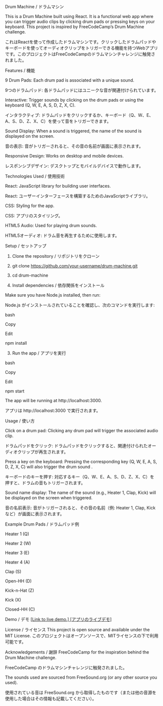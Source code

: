 Drum Machine / ドラムマシン

This is a Drum Machine built using React. It is a functional web app where you can trigger audio clips by clicking drum pads or pressing keys on your keyboard. This project is inspired by FreeCodeCamp’s Drum Machine challenge.


これはReactを使って作成したドラムマシンです。クリックしたドラムパッドやキーボードを使ってオーディオクリップをトリガーできる機能を持つWebアプリです。このプロジェクトはFreeCodeCampのドラムマシンチャレンジに触発されました。


Features / 機能

9 Drum Pads: Each drum pad is associated with a unique sound.


9つのドラムパッド: 各ドラムパッドにはユニークな音が関連付けられています。


Interactive: Trigger sounds by clicking on the drum pads or using the keyboard (Q, W, E, A, S, D, Z, X, C).

インタラクティブ: ドラムパッドをクリックするか、キーボード（Q、W、E、A、S、D、Z、X、C）を使って音をトリガーできます。


Sound Display: When a sound is triggered, the name of the sound is displayed on the screen.

音の表示: 音がトリガーされると、その音の名前が画面に表示されます。


Responsive Design: Works on desktop and mobile devices.

レスポンシブデザイン: デスクトップとモバイルデバイスで動作します。


Technologies Used / 使用技術

React: JavaScript library for building user interfaces.

React: ユーザーインターフェースを構築するためのJavaScriptライブラリ。


CSS: Styling for the app.

CSS: アプリのスタイリング。


HTML5 Audio: Used for playing drum sounds.

HTML5オーディオ: ドラム音を再生するために使用します。


Setup / セットアップ

1. Clone the repository / リポジトリをクローン
3. git clone https://github.com/your-username/drum-machine.git
4. cd drum-machine

2. Install dependencies / 依存関係をインストール
   
Make sure you have Node.js installed, then run:

Node.js がインストールされていることを確認し、次のコマンドを実行します:

bash

Copy

Edit

npm install


3. Run the app / アプリを実行

   
bash

Copy

Edit

npm start


The app will be running at http://localhost:3000.

アプリは http://localhost:3000 で実行されます。


Usage / 使い方

Click on a drum pad: Clicking any drum pad will trigger the associated audio clip.


ドラムパッドをクリック: ドラムパッドをクリックすると、関連付けられたオーディオクリップが再生されます。


Press a key on the keyboard: Pressing the corresponding key (Q, W, E, A, S, D, Z, X, C) will also trigger the drum sound
.

キーボードのキーを押す: 対応するキー（Q、W、E、A、S、D、Z、X、C）を押すと、ドラムの音もトリガーされます。


Sound name display: The name of the sound (e.g., Heater 1, Clap, Kick) will be displayed on the screen when triggered.


音の名前表示: 音がトリガーされると、その音の名前（例: Heater 1, Clap, Kick など）が画面に表示されます。


Example Drum Pads / ドラムパッド例


Heater 1 (Q)

Heater 2 (W)

Heater 3 (E)

Heater 4 (A)

Clap (S)

Open-HH (D)

Kick-n-Hat (Z)

Kick (X)

Closed-HH (C)


Demo / デモ
[[Link to live demo.]
[アプリのライブデモ]](https://drummac.netlify.app/)


License / ライセンス
This project is open source and available under the MIT License.
このプロジェクトはオープンソースで、MITライセンスの下で利用可能です。


Acknowledgements / 謝辞
FreeCodeCamp for the inspiration behind the Drum Machine challenge.


FreeCodeCamp のドラムマシンチャレンジに触発されました。


The sounds used are sourced from FreeSound.org (or any other source you used).


使用されている音は FreeSound.org から取得したものです（または他の音源を使用した場合はその情報も記載してください）。

